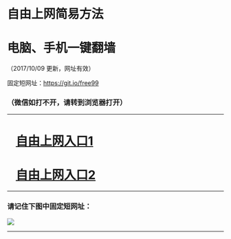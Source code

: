 ﻿# 自由上网简易方法

# 电脑、手机一键翻墙

（2017/10/09 更新，网址有效）

固定短网址：https://git.io/free99

### （微信如打不开，请转到浏览器打开）


***





# &nbsp;&nbsp; <a href="http://ft2788121239.fwq-tz-1001.info/fwqtz01.html?t=100900122950 " target="_blank">自由上网入口1</a>
# &nbsp;&nbsp; <a href="http://ft1004716018.fwq-tz-1002.info/fwqtz02.html?t=100900129959 " target="_blank">自由上网入口2</a>
***

### 请记住下图中固定短网址：

<img src="https://s3-us-west-2.amazonaws.com/fwq-1001/yjfq-20170905okok.png" /> 


***

